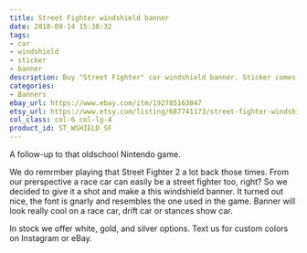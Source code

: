 ```yaml
---
title: Street Fighter windshield banner
date: 2018-09-14 15:38:32
tags:
- car
- windshield
- sticker
- banner
description: Buy "Street Fighter" car windshield banner. Sticker comes in glossy white, silver and gold colors. Looks perfect on stanced, modified, drift, race and sport cars!
categories:
- Banners
ebay_url: https://www.ebay.com/itm/192785163047
etsy_url: https://www.etsy.com/listing/687741173/street-fighter-windshield-banner
col_class: col-6 col-lg-4
product_id: ST_WSHIELD_SF
---
```


A follow-up to that oldschool Nintendo game.

<!-- more -->
<!-- {% asset_img content-image street-fighter-car-windshield-banner.jpg 500 500 'Street Fighter car windshield banner vinyl sticker"Street Fighter car windshield banner vinyl sticker"' %} -->

We do remrmber playing that Street Fighter 2 a lot back those times. From our prerspective a race car can easily be a street fighter too, right? So we decided to give it a shot and make a this windshield banner. It turned out nice, the font is gnarly and resembles the one used in the game. Banner will look really cool on a race car, drift car or stances show car.

In stock we offer white, gold, and silver options. Text us for custom colors on Instagram or eBay.
